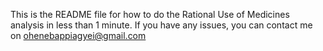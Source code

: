 This is the README file for how to do the Rational Use of Medicines analysis in less than 1 minute. If you have any issues, you can contact me on ohenebappiagyei@gmail.com
